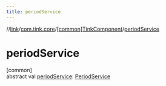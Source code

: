 ```yaml
---
title: periodService
---
```

//[link](../../../index.html)/[com.tink.core](../index.html)/[[common]TinkComponent](index.html)/[periodService](period-service.html)



# periodService



[common]\
abstract val [periodService](period-service.html): [PeriodService](../../com.tink.service.time/[common]-period-service/index.html)




